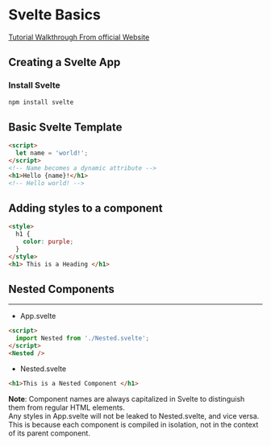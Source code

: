 
# Svelte Basics 
[Tutorial Walkthrough From official Website](https://learn.svelte.dev/tutorial/welcome-to-svelte)
## Creating a Svelte App
### Install Svelte
```bash
npm install svelte
```
## Basic Svelte Template
```html
<script>
  let name = 'world!';
</script>
<!-- Name becomes a dynamic attribute -->
<h1>Hello {name}!</h1>
<!-- Hello world! -->
```

## Adding styles to a component
``` html
<style>
  h1 {
    color: purple;
  }
</style>
<h1> This is a Heading </h1>
```

## Nested Components
---
- App.svelte
``` html
<script>
  import Nested from './Nested.svelte';
</script>
<Nested />
```
- Nested.svelte
``` html
<h1>This is a Nested Component </h1>
```
**Note**: Component names are always capitalized in Svelte to distinguish them from regular HTML elements.<br/>Any styles in App.svelte will not be leaked to Nested.svelte, and vice versa. This is because each component is compiled in isolation, not in the context of its parent component.
